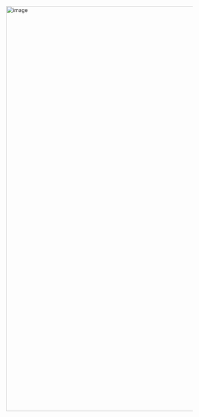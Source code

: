 <img width="828" height="1091" alt="image" src="https://github.com/user-attachments/assets/ae68419a-ab9a-4036-86fd-42ce912e62a7" />
